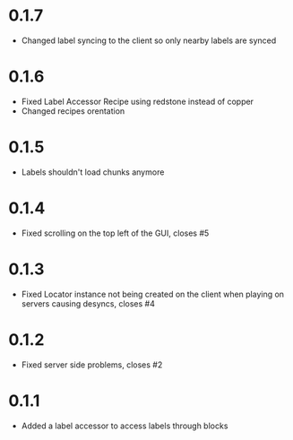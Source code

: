 # 0.1.7

* Changed label syncing to the client so only nearby labels are synced

# 0.1.6

* Fixed Label Accessor Recipe using redstone instead of copper
* Changed recipes orentation

# 0.1.5

* Labels shouldn't load chunks anymore

# 0.1.4

* Fixed scrolling on the top left of the GUI, closes #5

# 0.1.3

* Fixed Locator instance not being created on the client when playing on servers causing desyncs, closes #4

# 0.1.2

* Fixed server side problems, closes #2

# 0.1.1
* Added a label accessor to access labels through blocks